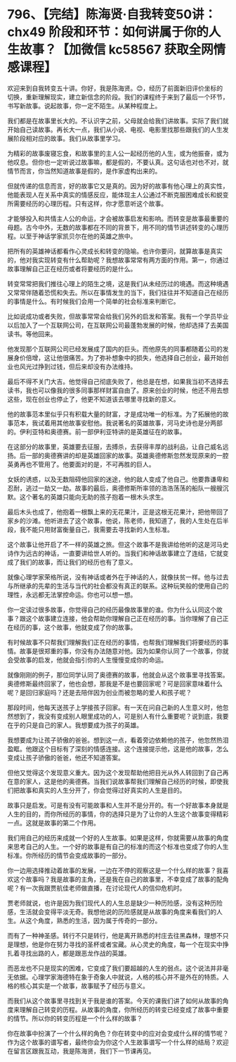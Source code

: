 # 796、【完结】陈海贤·自我转变50讲：chx49 阶段和环节：如何讲属于你的人生故事？【加微信 kc58567 获取全网情感课程】

欢迎来到自我转变五十讲。你好，我是陈海贤。😊，经历了前面新旧评价坐标的切换，重新理解现实，建立新信念的阶段。我们的课程终于来到了最后一个环节，书写新故事。说起故事，你一定不陌生。从某种程度上。

我们都是在故事里长大的。不认识字之前，父母就会给我们讲故事。实际了我们就开始自己读故事。再长大一点，我们从小说、电视、电影里找那些跟我们的人生发展阶段相对应的故事。我们从故事里学习。

为精彩的故事废寝忘食，和故事里的主人公一起经历他的人生，或为他振奋，或为他叹息。但你也一定听说过故事嘛，都是假的，不要认真。这句话也对也不对，就情节而言，你当然知道故事是假的，是作家虚构出来的。

但就传递的信息而言，好的故事它又是真的。因为好的故事有他心理上的真实性，他能表现人在关系中真实的情感反应，能体现主人公通过不断克服困难成长和蜕变所需要经历的心理历程。只有这样，你才愿意听这个故事。

才能够投入和共情主人公的命运，才会被故事启发和影响。而转变是故事最重要的母题。古今中外，无数的故事都在不同的背景下，用不同的情节讲述转变的心理历程。以至于神话学家凯贝尔在他的英雄之旅中。

把所有的英雄神话都看作心灵成长和转变的隐喻。也许你要问，就算故事是真实的，他对我实现转变有什么帮助呢？我想故事常常有两方面的作用。第一，你通过故事理解自己正在经历或者将要经历的是什么。

转变常常把我们推往心理上的陌生之境，这是我们从未经历过的境遇。而这种境遇又常常伴随着恐慌和失去。所以在事情发生的当下，我们往往并不知道自己在经历的事情是什么。有时候我们会用一个简单的社会标准来判断它。

比如说成功或者失败，但故事常常会给我们另外的启发和答案。我有一个学员毕业以后加入了一个互联网公司，在互联网公司最蓬勃发展的时候，他却选择了去美国读书。等他回来。

他发现那个互联网公司已经发展成了国内的巨头。而他原先的同事都随着公司的发展身价倍增，这让他很痛苦。为了弥补想象中的损失，他选择自己创业，最开始创业也风光过挣到过钱，但后来却没有办法维持。

最后不得不关门大吉。他觉得自己彻底失败了，他总是在想，如果我当初不选择去读书，我也可以像我的很多同事那样财富自由了。原来创业的时候，他还不用去想这些，现在创业也停止了，他更不知道该去哪里寻找新的意义。

他的故事范本里似乎只有积载大量的财富，才是成功唯一的标准。为了拓展他的故事范本，我试着用其他故事安慰他。我说著名的英雄故事，河马史诗也是分两部的。伊利亚特和奥德赛。前一部伊利亚特讲的是英雄征在的故事。

在这部分的故事里，英雄要去征服，去搏杀，去获得丰厚的战利品，让自己威名远扬。后一部的奥德赛讲的却是英雄回家的故事。英雄奥德修斯忽然发现原来的一腔英勇再也不管用了。他要面对的是，不可再胜的巨人。

女妖的诱惑，以及无数阻碍他回家的迷途，他的敌人变成了他自己。他要靠谦卑和忍耐，逃过一劫又一劫。故事的最后，奥德修斯所率领的浩浩荡荡的船队一艘艘沉默。这个著名的英雄只能向无助的孩子抱着一根木头求生。

最后木头也成了，他抱着一根飘上来的无花果汁，正是这根无花果汁，把他带回了家乡的沙滩。他听进去了这个故事，他说，陈老师，我知道了，我的人生处在后半段，我不能只用财富衡量自己，我需要去寻找新的人生标准。

这个故事让他开启了不一样的英雄之旅。但这个故事不是我讲给他听的这是河马史诗作为远古的神话，一直要讲给世人听的。当我们和神话故事建立了连结，它就变成了我们的故事，而让我们的经历也有了意义。

就像心理学家荣格所说，没有神话或者外在于神话的人，就像扶贫一样。他与过去与所继承的先辈的生活与当代的社会都没有真正的联系。这种玩笑般的使用自己的理性，永远都无法掌控命运。你也可以想一想。

你一定读过很多故事，你觉得自己的经历最像故事里的谁。你为什么认同这个故事？跟这个故事建立连接，他会帮助你理解自己正在经历的事。当你理解了自己正在经历的事，这个故事，他就变成了你的故事。

有时候故事不只帮我们理解我们正在经历的事情，也帮我们理解我们将要经历的事情。故事是很郑重的事，你没有办法随意对他。因为如果你认同了一个故事，你就会受故事的启发，他就会指引你的人生慢慢变成你的命运。

就像刚刚的例子，那位同学认同了奥德赛的故事，他就会从这个故事里寻找答案。奥德修斯最终回家了，他也会想，那我是不是也要回家呢？可是回家意味着什么呢？是回归家庭吗？还是去陪伴因为创业而被忽略的爱人和孩子呢？

那段时间，他每天送孩子上学接孩子回家。有一天在问自己新的人生意义时，他忽然想到了，我没有变成别人眼里成功的人，可是别人有什么重要呢？说到底，我要在乎的只是自己的家人。我想要成为孩子的英雄。

我想要成为让孩子骄傲的爸爸。想到这一点，看着旁边依赖他的孩子，他忽然热泪盈眶。他跟这个目标有了深刻的情感连接。这个连接提示他，这是他的故事，怎么变成让孩子骄傲的爸爸，他还不知道答案。

但他又觉得这个发现意义重大。因为这个发现帮助他把目光从外人转回到了自己再在意的家人，这是他的奥德赛。当我们说故事帮我们理解自己经历的时候，即使我们把故事和真实的人生分开了，你会觉得过好真实的人生是目的。

故事只是启发。可是有没有可能故事和人生并不是分开的。有一个好故事本身就是人生的目的，而你所经历的事情，你的选择只是为了让你的人生这个故事变得精彩一点。这就是故事的第二个作用。

我们用自己的经历来成就一个好的人生故事。如果是这样，你就需要从故事的角度来思考自己的人生。一个好的故事是有自己的标准的而这个标准也变成了你的人生标准。你所经历的情节会变成故事的一部分。

你一边用选择推动着故事的发展，一边在不停的观察这是一个什么样的故事？我喜欢这个故事吗？我是故事的主角，还是我在自己的故事里，不幸变成了故事的配角呢？有一次我跟贾航佳老师做直播，在讨论现代人的信仰危机时。

贾老师就说，也许是因为我们现代人的人生总是缺少一种历险感，没有这种历险感，生活就会变得平淡无奇。我想他说的历险感就是从故事的角度来看我们的人生。从这个角度，熟悉的生活，因为属于传奇的一部分。

而有了一种神圣感。转行不只是转行，他是离开熟悉的村庄去往黑森林，理想不只是理想，他是你在努力寻找的圣杯或者宝藏。从心灵史的角度，每一个在现实中挣扎着寻找出路的人，都是跟恶龙作战的英雄。

而恶龙也不只是现实的困难，它变成了我们要超越的人生的弱点。这个说法并非毫无依据。心理学家海德特在象于奇象人中就说，人格的核心并不是外在的特质。人格的核心其实是一个故事，故事赋予了经历与意义。

而我们从这个故事里寻找到关于我是谁的答案。今天的课我们讲了如何从故事的角度来理解自己转变的历程。从故事的角度，你所经历的转变已经变成了故事中重要的情节。所以你的转变历程是一个什么样的故事？

你在故事中扮演了一个什么样的角色？你在转变中的应对会变成什么样的情节呢？作为这个故事的谱写者，最终你会为你这个人生故事谱写一个什么样的结局？欢迎在留言区跟我互动，我是陈海贤，我们下一节课再见。

